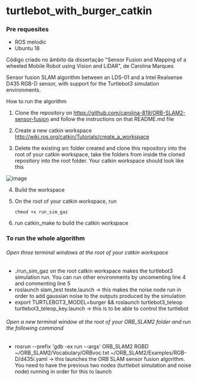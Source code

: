 # turtlebot_with_burger_catkin

### Pre requesites
- ROS melodic
- Ubuntu 18

Código criado no âmbito da dissertação "Sensor Fusion and  Mapping of a wheeled Mobile Robot using Vision and LiDAR", de Carolina  Marques

Sensor fusion SLAM algorithm between an LDS-01 and a Intel Realsense D435 RGB-D sensor, with support for the Turtlebot3 simulation environments.

How to run the algorithm

1. Clone the repository on https://github.com/carolina-819/ORB-SLAM2-sensor-fusion and follow the instructions on that README.md file

2. Create a new catkin workspace http://wiki.ros.org/catkin/Tutorials/create_a_workspace

3. Delete the existing src folder created and clone this repository into the root of your catkin workspace, take the folders from inside the cloned repository into the root folder. Your catkin workspace should look like this

![image](https://user-images.githubusercontent.com/61470279/197336448-29bceffb-c048-410c-9276-61f4c4d902bb.png)

4. Build the workspace

5. On the root of your catkin workspace, run

   `chmod +x run_sim_gaz`

6. run catkin_make to build the catkin workspace



### To run the whole algorithm

###### Open three terminal windows at the root of your catkin workspace

- ./run_sim_gaz on the root catkin workspace makes the turtlebot3 simulation run. You can run other environments by uncomenting line 4 and commenting line 5
- roslaunch slam_test teste.launch -> this makes the noise node run in order to add gaussian noise to the outputs produced by the simulation
- export TURTLEBOT3_MODEL=burger && roslaunch turtlebot3_teleop turtlebot3_teleop_key.launch -> this is to be able to control the turtlebot

###### Open a new terminal window at the root of your ORB_SLAM2 folder and run the following command

- rosrun --prefix 'gdb -ex run --args' ORB_SLAM2 RGBD ~/ORB_SLAM2/Vocabulary/ORBvoc.txt ~/ORB_SLAM2/Examples/RGB-D/d435i.yaml -> this launches the ORB SLAM sensor fusion algorithm. You need to have the previous two nodes (turtlebot simulation and noise node) running in order for this to launch
